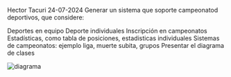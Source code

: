 Hector Tacuri                                  24-07-2024
Generar un sistema que soporte campeonatod deportivos, que considere:


Deportes en equipo
Deporte individuales
Inscripción en campeonatos
Estadísticas, como tabla de posiciones, estadisticas individuales
Sistemas de campeonatos: ejemplo liga, muerte subita, grupos
Presentar el diagrama de clases

![diagrama](https://github.com/user-attachments/assets/237296a5-285c-41d6-88bb-17d6832967c1)
